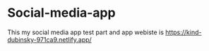 # Social-media-app
This my social media app test part and app webiste is https://kind-dubinsky-971ca9.netlify.app/
